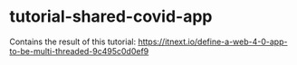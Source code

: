 # tutorial-shared-covid-app
Contains the result of this tutorial: https://itnext.io/define-a-web-4-0-app-to-be-multi-threaded-9c495c0d0ef9
